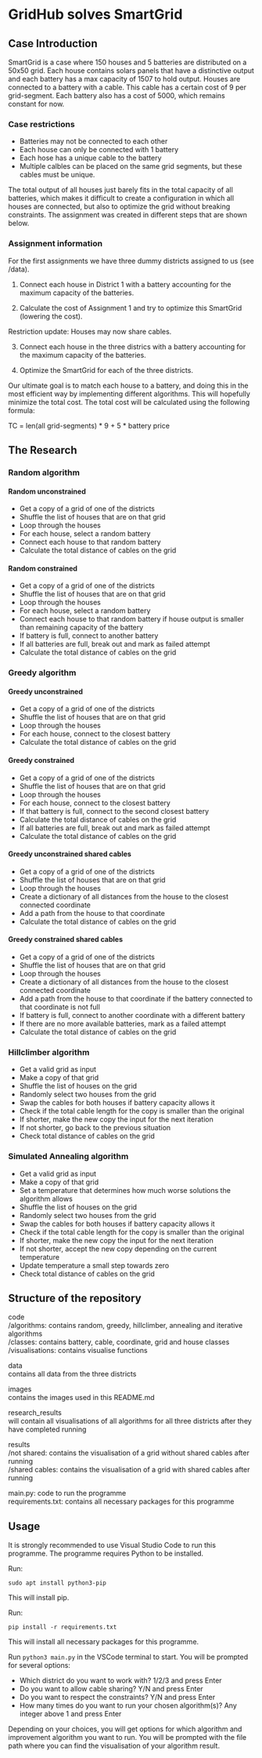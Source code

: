 # GridHub solves SmartGrid
## Case Introduction
SmartGrid is a case where 150 houses and 5 batteries are distributed on a 50x50 grid. Each house contains solars panels that have a distinctive output and each battery has a max capacity of 1507 to hold output. Houses are connected to a battery with a cable. This cable has a certain cost of 9 per grid-segment. Each battery also has a cost of 5000, which remains constant for now.

### Case restrictions
- Batteries may not be connected to each other 
- Each house can only be connected with 1 battery 
- Each hose has a unique cable to the battery 
- Multiple calbles can be placed on the same grid segments, but these cables must be unique.

The total output of all houses just barely fits in the total capacity of all batteries, which makes it difficult to create a configuration in which all houses are connected, but also to optimize the grid without breaking constraints. The assignment was created in different steps that are shown below.

### Assignment information
For the first assignments we have three dummy districts assigned to us (see /data).

1. Connect each house in District 1 with a battery accounting for the maximum capacity of the batteries.

2. Calculate the cost of Assignment 1 and try to optimize this SmartGrid (lowering the cost).

Restriction update: Houses may now share cables.

3. Connect each house in the three districs with a battery accounting for the maximum capacity of the batteries.

4. Optimize the SmartGrid for each of the three districts. 

Our ultimate goal is to match each house to a battery, and doing this in the most efficient way by implementing different algorithms. This will hopefully minimize the total cost. The total cost will be calculated using the following formula:

TC = len(all grid-segments) * 9 + 5 * battery price


## The Research
### Random algorithm
#### Random unconstrained
- Get a copy of a grid of one of the districts
- Shuffle the list of houses that are on that grid
- Loop through the houses
- For each house, select a random battery
- Connect each house to that random battery
- Calculate the total distance of cables on the grid

#### Random constrained
- Get a copy of a grid of one of the districts
- Shuffle the list of houses that are on that grid
- Loop through the houses
- For each house, select a random battery
- Connect each house to that random battery if house output is smaller than remaining capacity of the battery
- If battery is full, connect to another battery
- If all batteries are full, break out and mark as failed attempt
- Calculate the total distance of cables on the grid

### Greedy algorithm
#### Greedy unconstrained
- Get a copy of a grid of one of the districts
- Shuffle the list of houses that are on that grid
- Loop through the houses
- For each house, connect to the closest battery
- Calculate the total distance of cables on the grid

#### Greedy constrained
- Get a copy of a grid of one of the districts
- Shuffle the list of houses that are on that grid
- Loop through the houses
- For each house, connect to the closest battery
- If that battery is full, connect to the second closest battery
- Calculate the total distance of cables on the grid
- If all batteries are full, break out and mark as failed attempt
- Calculate the total distance of cables on the grid

#### Greedy unconstrained shared cables
- Get a copy of a grid of one of the districts
- Shuffle the list of houses that are on that grid
- Loop through the houses
- Create a dictionary of all distances from the house to the closest connected coordinate
- Add a path from the house to that coordinate
- Calculate the total distance of cables on the grid

#### Greedy constrained shared cables
- Get a copy of a grid of one of the districts
- Shuffle the list of houses that are on that grid
- Loop through the houses
- Create a dictionary of all distances from the house to the closest connected coordinate
- Add a path from the house to that coordinate if the battery connected to that coordinate is not full
- If battery is full, connect to another coordinate with a different battery
- If there are no more available batteries, mark as a failed attempt
- Calculate the total distance of cables on the grid

### Hillclimber algorithm
- Get a valid grid as input
- Make a copy of that grid
- Shuffle the list of houses on the grid
- Randomly select two houses from the grid
- Swap the cables for both houses if battery capacity allows it
- Check if the total cable length for the copy is smaller than the original
- If shorter, make the new copy the input for the next iteration
- If not shorter, go back to the previous situation
- Check total distance of cables on the grid

### Simulated Annealing algorithm
- Get a valid grid as input
- Make a copy of that grid
- Set a temperature that determines how much worse solutions the algorithm allows
- Shuffle the list of houses on the grid
- Randomly select two houses from the grid
- Swap the cables for both houses if battery capacity allows it
- Check if the total cable length for the copy is smaller than the original
- If shorter, make the new copy the input for the next iteration
- If not shorter, accept the new copy depending on the current temperature
- Update temperature a small step towards zero
- Check total distance of cables on the grid


## Structure of the repository
code\
/algorithms: contains random, greedy, hillclimber, annealing and iterative algorithms\
/classes: contains battery, cable, coordinate, grid and house classes\
/visualisations: contains visualise functions

data\
contains all data from the three districts

images\
contains the images used in this README.md 

research_results\
will contain all visualisations of all algorithms for all three districts after they have completed running

results\
/not shared: contains the visualisation of a grid without shared cables after running\
/shared cables: contains the visualisation of a grid with shared cables after running

main.py: code to run the programme\
requirements.txt: contains all necessary packages for this programme


## Usage
It is strongly recommended to use Visual Studio Code to run this programme. The programme requires Python to be installed.

Run:
```
sudo apt install python3-pip
```
This will install pip.

Run:
```
pip install -r requirements.txt
```
This will install all necessary packages for this programme.

Run `python3 main.py` in the VSCode terminal to start. You will be prompted for several options:
- Which district do you want to work with? 1/2/3 and press Enter
- Do you want to allow cable sharing? Y/N and press Enter
- Do you want to respect the constraints? Y/N and press Enter
- How many times do you want to run your chosen algorithm(s)? Any integer above 1 and press Enter

Depending on your choices, you will get options for which algorithm and improvement algorithm you want to run. You will be prompted with the file path where you can find the visualisation of your algorithm result.